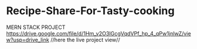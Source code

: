 # Recipe-Share-For-Tasty-cooking
MERN STACK PROJECT
https://drive.google.com/file/d/1Hm_v2O3lGcgVqdVPf_hp_4_qPw1jnlwZ/view?usp=drive_link //here the live project view// 

